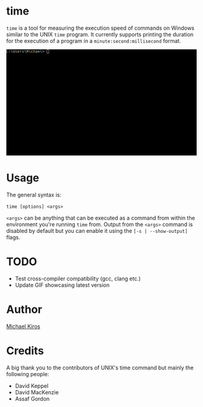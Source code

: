 # time
`time` is a tool for measuring the execution speed of commands on Windows similar to
the UNIX `time` program. It currently supports printing the duration for the execution
of a program in a `minute:second:millisecond` format.

<p align="center">
  <img src="/assets/time_example.gif">
</p>

# Usage
The general syntax is:

    time [options] <args>
    
`<args>` can be anything that can be executed as a command from within the environment
you're running `time` from. Output from the `<args>` command is disabled by default but
you can enable it using the `[-s | --show-output]` flags.

# TODO
* Test cross-compiler compatibility (gcc, clang etc.)
* Update GIF showcasing latest version

# Author
[Michael Kiros](http://github.com/michaelkiros)

# Credits
A big thank you to the contributors of UNIX's time command but mainly the following people:

* David Keppel
* David MacKenzie
* Assaf Gordon
